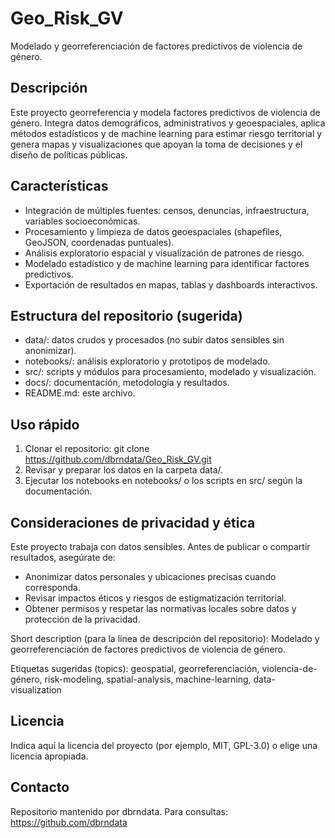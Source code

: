 # Geo_Risk_GV

Modelado y georreferenciación de factores predictivos de violencia de género.

Descripción
-----------
Este proyecto georreferencia y modela factores predictivos de violencia de género. Integra datos demográficos, administrativos y geoespaciales, aplica métodos estadísticos y de machine learning para estimar riesgo territorial y genera mapas y visualizaciones que apoyan la toma de decisiones y el diseño de políticas públicas.

Características
---------------
- Integración de múltiples fuentes: censos, denuncias, infraestructura, variables socioeconómicas.
- Procesamiento y limpieza de datos geoespaciales (shapefiles, GeoJSON, coordenadas puntuales).
- Análisis exploratorio espacial y visualización de patrones de riesgo.
- Modelado estadístico y de machine learning para identificar factores predictivos.
- Exportación de resultados en mapas, tablas y dashboards interactivos.

Estructura del repositorio (sugerida)
-------------------------------------
- data/: datos crudos y procesados (no subir datos sensibles sin anonimizar).
- notebooks/: análisis exploratorio y prototipos de modelado.
- src/: scripts y módulos para procesamiento, modelado y visualización.
- docs/: documentación, metodología y resultados.
- README.md: este archivo.

Uso rápido
---------
1. Clonar el repositorio:
   git clone https://github.com/dbrndata/Geo_Risk_GV.git
2. Revisar y preparar los datos en la carpeta data/.
3. Ejecutar los notebooks en notebooks/ o los scripts en src/ según la documentación.

Consideraciones de privacidad y ética
------------------------------------
Este proyecto trabaja con datos sensibles. Antes de publicar o compartir resultados, asegúrate de:
- Anonimizar datos personales y ubicaciones precisas cuando corresponda.
- Revisar impactos éticos y riesgos de estigmatización territorial.
- Obtener permisos y respetar las normativas locales sobre datos y protección de la privacidad.

Short description (para la línea de descripción del repositorio):
Modelado y georreferenciación de factores predictivos de violencia de género.

Etiquetas sugeridas (topics):
geospatial, georreferenciación, violencia-de-género, risk-modeling, spatial-analysis, machine-learning, data-visualization

Licencia
-------
Indica aquí la licencia del proyecto (por ejemplo, MIT, GPL-3.0) o elige una licencia apropiada.

Contacto
-------
Repositorio mantenido por dbrndata. Para consultas: https://github.com/dbrndata